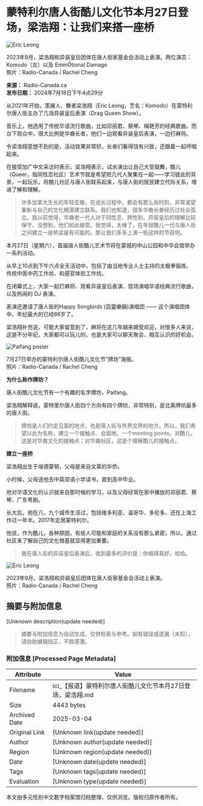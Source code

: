 # 蒙特利尔唐人街酷儿文化节本月27日登场，梁浩翔：让我们来搭一座桥

![Eric Leong](https://images.radio-canada.ca/q_auto,w_1024/v1/ici-info/16x9/eric-leong-30766.jpg)

2023年9月，梁浩翔和异装皇后团体在唐人街家基金会活动上表演。两位演员：Komodo（左）以及 EmmÖtional Damage  
照片：Radio-Canada / Rachel Cheng  

**来源：** Radio-Canada.ca  
**发布日期：** 2024年7月18日下午4点29分  

从2021年开始，策展人、舞者梁浩翔（Eric Leong，艺名：Komodo）在蒙特利尔唐人街主办了几场异装皇后表演（Drag Queen Show）。

音乐上，他选用了传统华语流行歌曲，比如邓丽君、蔡琴、梅艳芳的经典歌曲。而台下观众中，很大比例是华裔长者，他们一边观看异装皇后表演，一边打麻将。

令梁浩翔意想不到的是，活动效果非常好。长者们看得饶有兴致，还跟着一起哼唱起来。

在接受加广中文采访时表示，梁浩翔表示，试水演出让自己大受鼓舞，酷儿（Queer，指同性恋社区）艺术节就是希望把几代人聚集在一起——学习彼此的背景，一起玩乐，将酷儿社区与唐人街联系起来，与唐人街的居民建立代际关系，增进了解和理解。

> 许多加拿大生长的年轻亚裔，在成长过程中，都会有那么些时刻，非常渴望重新与自己的文化根源建立联系。我们也知道，很多华裔长者经历过社会孤立。我以前觉得，华裔老一代人对于同性恋、跨性别、异装皇后的理解比较保守，没想到，他们如此接受。我觉得，太棒了，在年轻酷儿一代与唐人街之间建立一座桥梁是有可能的。那让我们多多上演一些这样的节目吧。

本月27日（星期六），首届唐人街酷儿艺术节将在蒙城的中山公园和中华会馆举办一系列活动。

从早上10点到下午六点全天活动中，包括了由当地专业人士主持的太极拳锻炼、传统中医中药工作坊、和感官体验工作坊。

在闭幕式上，大家一起打麻将、观看异装皇后表演、现场演唱华语经典流行歌曲，以及热闹的 DJ 表演。

表演还邀请了唐人街的Happy Songbirds (百靈樂韻)演唱团 —— 这个演唱团体中，年纪最大的已经86岁了。

梁浩翔补充说，可能大家留意到了，麻将在这几年越来越受欢迎，对很多人来说，这是不分年纪，大家都可以玩儿的，也是大家可以聊天聚会、相互认识的好机会。

![Paifang poster](https://images.radio-canada.ca/q_auto,w_740/v1/ici-info/2x3/paifang-poster.JPG)

7月27日举办的蒙特利尔唐人街酷儿文化节"牌坊”海报。  
照片：Radio-Canada / Rachel Cheng  

**为什么称作牌坊？**

唐人街酷儿文化节有一个有趣的名字牌坊，Paifang。

梁浩翔解释说，蒙特里尔唐人街四个方向有四个牌坊，非常特别，是北美牌坊最多的唐人街。

> 牌坊是人们约定见面的地点，也是唐人街与外界交界的地方。所以，我们希望以此为名称，建立一个接触点、会面地，一个meeting points。对酷儿，这是对华裔文化的接触点；对华裔社区，这是个理解酷儿的接触点。

**建立一座桥**

梁浩翔出生于埃德蒙顿，父母是来自文莱的华侨。

小时候，父母送他去中英双语小学读书，直到高中毕业。

他对华语文化的认识就来自那时候的学习，以及父母经常在家中播放的邓丽君、蔡琴、广东粤剧。

长大后，他在八、九个城市生活过，包括维多利亚、温哥华、多伦多、还在上海工作过一年半。2017年定居蒙特利尔。

他说，作为酷儿，各种原因，有些人可能和家庭的关系没有那么紧密，所以，通过社区来了解自己的文化根基就显得更加重要。

> 我在唐人街的异装皇后表演后，收到最多的评价是：你唱得真好。哈哈。

![Eric Leong](https://images.radio-canada.ca/q_auto,w_740/v1/ici-info/16x9/eric-leong.jpg)

2023年9月，梁浩翔和异装皇后团体在唐人街家基金会活动上表演。  
照片：Radio-Canada / Rachel Cheng  
<!-- tcd_original_link https://ici.radio-canada.ca/rci/zh-hans/%E6%96%B0%E9%97%BB/2089212/%E5%94%90%E4%BA%BA%E8%A1%97-%E9%85%B7%E5%84%BF%E6%96%87%E5%8C%96%E8%8A%82-%E8%92%99%E7%89%B9%E5%88%A9%E5%B0%94 -->


## 摘要与附加信息

<!-- tcd_abstract -->
[Unknown description(update needed)]
<!-- tcd_abstract_end -->

> 摘要与附加信息为自动生成，仅供检索与参考。如有错误或遗漏（未知），请协助编辑指正，不胜感激。

### 附加信息 [Processed Page Metadata]

| Attribute       | Value                                  |
|-----------------|----------------------------------------|
| Filename        | ici_【报道】蒙特利尔唐人街酷儿文化节本月27日登场，梁浩翔.md                             |
| Size            | 4443 bytes                           |
| Archived Date   | 2025-03-04                             |
| Original Link   | [Unknown link(update needed)]                       |
| Author          | [Unknown author(update needed)]                               |
| Region          | [Unknown region(update needed)]                               |
| Date            | [Unknown date(update needed)]                                 |
| Tags            | [Unknown tags(update needed)]                                 |
| Evaluation            | [Unknown type(update needed)]                                 |
<!-- tcd_table_end -->

本文由多元性别中文数字档案馆归档整理，仅供浏览。版权归原作者所有。
